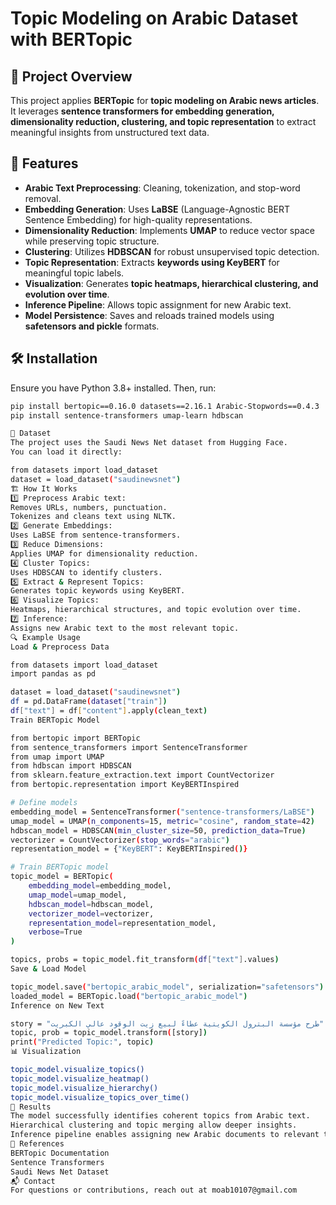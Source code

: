 # Topic Modeling on Arabic Dataset with BERTopic  

## 📌 Project Overview  
This project applies **BERTopic** for **topic modeling on Arabic news articles**.  
It leverages **sentence transformers for embedding generation, dimensionality reduction, clustering, and topic representation** to extract meaningful insights from unstructured text data.  

## 🚀 Features  
- **Arabic Text Preprocessing**: Cleaning, tokenization, and stop-word removal.  
- **Embedding Generation**: Uses **LaBSE** (Language-Agnostic BERT Sentence Embedding) for high-quality representations.  
- **Dimensionality Reduction**: Implements **UMAP** to reduce vector space while preserving topic structure.  
- **Clustering**: Utilizes **HDBSCAN** for robust unsupervised topic detection.  
- **Topic Representation**: Extracts **keywords using KeyBERT** for meaningful topic labels.  
- **Visualization**: Generates **topic heatmaps, hierarchical clustering, and evolution over time**.  
- **Inference Pipeline**: Allows topic assignment for new Arabic text.  
- **Model Persistence**: Saves and reloads trained models using **safetensors and pickle** formats.  

## 🛠️ Installation  
Ensure you have Python 3.8+ installed. Then, run:  
```bash
pip install bertopic==0.16.0 datasets==2.16.1 Arabic-Stopwords==0.4.3
pip install sentence-transformers umap-learn hdbscan

📂 Dataset
The project uses the Saudi News Net dataset from Hugging Face.
You can load it directly:

from datasets import load_dataset
dataset = load_dataset("saudinewsnet")
🏗️ How It Works
1️⃣ Preprocess Arabic text:
Removes URLs, numbers, punctuation.
Tokenizes and cleans text using NLTK.
2️⃣ Generate Embeddings:
Uses LaBSE from sentence-transformers.
3️⃣ Reduce Dimensions:
Applies UMAP for dimensionality reduction.
4️⃣ Cluster Topics:
Uses HDBSCAN to identify clusters.
5️⃣ Extract & Represent Topics:
Generates topic keywords using KeyBERT.
6️⃣ Visualize Topics:
Heatmaps, hierarchical structures, and topic evolution over time.
7️⃣ Inference:
Assigns new Arabic text to the most relevant topic.
🔍 Example Usage
Load & Preprocess Data

from datasets import load_dataset
import pandas as pd

dataset = load_dataset("saudinewsnet")
df = pd.DataFrame(dataset["train"])
df["text"] = df["content"].apply(clean_text)
Train BERTopic Model

from bertopic import BERTopic
from sentence_transformers import SentenceTransformer
from umap import UMAP
from hdbscan import HDBSCAN
from sklearn.feature_extraction.text import CountVectorizer
from bertopic.representation import KeyBERTInspired

# Define models
embedding_model = SentenceTransformer("sentence-transformers/LaBSE")
umap_model = UMAP(n_components=15, metric="cosine", random_state=42)
hdbscan_model = HDBSCAN(min_cluster_size=50, prediction_data=True)
vectorizer = CountVectorizer(stop_words="arabic")
representation_model = {"KeyBERT": KeyBERTInspired()}

# Train BERTopic model
topic_model = BERTopic(
    embedding_model=embedding_model,
    umap_model=umap_model,
    hdbscan_model=hdbscan_model,
    vectorizer_model=vectorizer,
    representation_model=representation_model,
    verbose=True
)

topics, probs = topic_model.fit_transform(df["text"].values)
Save & Load Model

topic_model.save("bertopic_arabic_model", serialization="safetensors")
loaded_model = BERTopic.load("bertopic_arabic_model")
Inference on New Text

story = "طرح مؤسسة البترول الكويتية عطاءً لبيع زيت الوقود عالي الكبريت"
topic, prob = topic_model.transform([story])
print("Predicted Topic:", topic)
📊 Visualization

topic_model.visualize_topics()
topic_model.visualize_heatmap()
topic_model.visualize_hierarchy()
topic_model.visualize_topics_over_time()
📌 Results
The model successfully identifies coherent topics from Arabic text.
Hierarchical clustering and topic merging allow deeper insights.
Inference pipeline enables assigning new Arabic documents to relevant topics.
📜 References
BERTopic Documentation
Sentence Transformers
Saudi News Net Dataset
📬 Contact
For questions or contributions, reach out at moab10107@gmail.com
